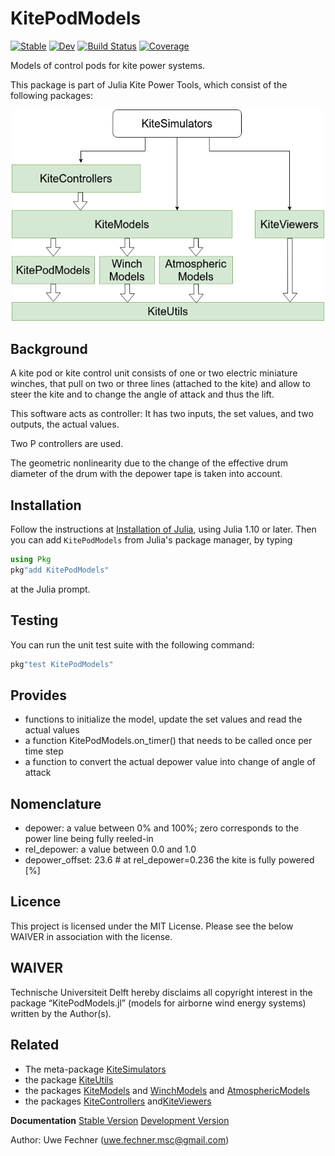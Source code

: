 # KitePodModels

[![Stable](https://img.shields.io/badge/docs-stable-blue.svg)](https://aenarete.github.io/KitePodModels.jl/stable)
[![Dev](https://img.shields.io/badge/docs-dev-blue.svg)](https://aenarete.github.io/KitePodModels.jl/dev)
[![Build Status](https://github.com/aenarete/KitePodModels.jl/actions/workflows/CI.yml/badge.svg?branch=main)](https://github.com/aenarete/KitePodModels.jl/actions/workflows/CI.yml?query=branch%3Amain)
[![Coverage](https://codecov.io/gh/aenarete/KitePodModels.jl/branch/main/graph/badge.svg)](https://codecov.io/gh/aenarete/KitePodModels.jl)

Models of control pods for kite power systems.

This package is part of Julia Kite Power Tools, which consist of the following packages:
<p align="center"><img src="./docs/kite_power_tools.png" width="500" /></p>

## Background
A kite pod or kite control unit consists of one or two electric miniature winches, that pull on two or three lines (attached to the kite) and allow to steer the kite and to change the angle of attack and thus the lift.

This software acts as controller: It has two inputs, the set values, and two outputs, the actual values.

Two P controllers are used. 

The geometric nonlinearity due to the change of the effective drum diameter of the drum with the depower tape is taken into account.

## Installation
Follow the instructions at [Installation of Julia](https://github.com/aenarete/KiteSimulators.jl/blob/main/docs/Installation.md), using Julia 1.10 or later. Then you can add `KitePodModels` from  Julia's package manager, by typing 
```julia
using Pkg
pkg"add KitePodModels"
``` 
at the Julia prompt.

## Testing
You can run the unit test suite with the following command:
```julia
pkg"test KitePodModels"
```

## Provides
- functions to initialize the model, update the set values and read the actual values
- a function KitePodModels.on_timer() that needs to be called once per time step
- a function to convert the actual depower value into change of angle of attack

## Nomenclature
- depower: a value between 0% and 100%; zero corresponds to the power line being fully reeled-in
- rel_depower: a value between 0.0 and 1.0
- depower_offset: 23.6   # at rel_depower=0.236 the kite is fully powered [%]

## Licence
This project is licensed under the MIT License. Please see the below WAIVER in association with the license.

## WAIVER
Technische Universiteit Delft hereby disclaims all copyright interest in the package “KitePodModels.jl” (models for airborne wind energy systems) written by the Author(s).

## Related
- The meta-package  [KiteSimulators](https://github.com/aenarete/KiteSimulators.jl)
- the package [KiteUtils](https://github.com/ufechner7/KiteUtils.jl)
- the packages [KiteModels](https://github.com/ufechner7/KiteModels.jl) and [WinchModels](https://github.com/aenarete/WinchModels.jl) and [AtmosphericModels](https://github.com/aenarete/AtmosphericModels.jl)
- the packages [KiteControllers](https://github.com/aenarete/KiteControllers.jl) and[KiteViewers](https://github.com/aenarete/KiteViewers.jl)

**Documentation** [Stable Version](https://aenarete.github.io/KitePodModels.jl/stable) [Development Version](https://aenarete.github.io/KitePodModels.jl/dev)

Author: Uwe Fechner (uwe.fechner.msc@gmail.com)
